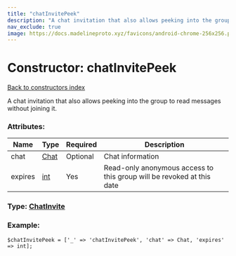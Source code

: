 ```yaml
---
title: "chatInvitePeek"
description: "A chat invitation that also allows peeking into the group to read messages without joining it."
nav_exclude: true
image: https://docs.madelineproto.xyz/favicons/android-chrome-256x256.png
---
```

# Constructor: chatInvitePeek  
[Back to constructors index](/API_docs/constructors/index.html)



A chat invitation that also allows peeking into the group to read messages without joining it.

### Attributes:

| Name     |    Type       | Required | Description |
|----------|---------------|----------|-------------|
|chat|[Chat](/API_docs/types/Chat.html) | Optional|Chat information|
|expires|[int](/API_docs/types/int.html) | Yes|Read-only anonymous access to this group will be revoked at this date|



### Type: [ChatInvite](/API_docs/types/ChatInvite.html)


### Example:

```
$chatInvitePeek = ['_' => 'chatInvitePeek', 'chat' => Chat, 'expires' => int];
```  
